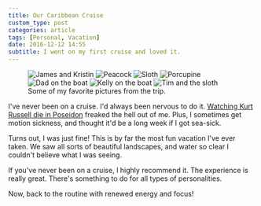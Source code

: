 ```yaml
---
title: Our Caribbean Cruise
custom_type: post
categories: article
tags: [Personal, Vacation]
date: 2016-12-12 14:55
subtitle: I went on my first cruise and loved it.
---
```

<figure class="photo-grid">
  <img class="grid-thirds" src="{{ site.url }}/uploads/2016/12/james-and-kristin.jpg" alt="James and Kristin">
  <img class="grid-thirds" src="{{ site.url }}/uploads/2016/12/peacock.jpg" alt="Peacock">
  <img class="grid-thirds" src="{{ site.url }}/uploads/2016/12/sloth.jpg" alt="Sloth">
  <img class="grid-half" src="{{ site.url }}/uploads/2016/12/porcupine.jpg" alt="Porcupine">
  <img class="grid-half" src="{{ site.url }}/uploads/2016/12/erick-on-boat.jpg" alt="Dad on the boat">
  <img class="grid-two-thirds" src="{{ site.url }}/uploads/2016/12/kelly-on-boat.jpg" alt="Kelly on the boat">
  <img class="grid-thirds" src="{{ site.url }}/uploads/2016/12/tim-and-sloth.jpg" alt="Tim and the sloth">
  <figcaption>Some of my favorite pictures from the trip.</figcaption>
</figure>

I've never been on a cruise. I'd always been nervous to do it. [Watching Kurt Russell die in Poseidon](https://youtu.be/5Cv89LY4QkU) freaked the hell out of me. Plus, I sometimes get motion sickness, and thought it'd be a long week if I got sea-sick.

Turns out, I was just fine! This is by far the most fun vacation I've ever taken. We saw all sorts of beautiful landscapes, and water so clear I couldn't believe what I was seeing.

If you've never been on a cruise, I highly recommend it. The experience is really great. There's something to do for all types of personalities.

Now, back to the routine with renewed energy and focus!
